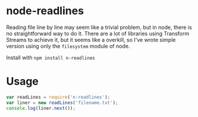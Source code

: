 node-readlines
==============
Reading file line by line may seem like a trivial problem, but in node, there is no straightforward way to do it. There are a lot of libraries using Transform Streams to achieve it, but it seems like a overkill, so I've wrote simple version using only the `filesystem` module of node.

Install with
`npm install n-readlines`

Usage
==
```javascript
var readLines = require('n-readlines');
var liner = new readLines('filename.txt');
console.log(liner.next());
```
